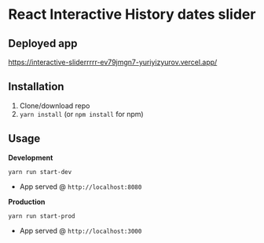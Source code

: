# React Interactive History dates slider
## Deployed app
https://interactive-sliderrrrr-ev79jmgn7-yuriyizyurov.vercel.app/
## Installation
1. Clone/download repo
2. `yarn install` (or `npm install` for npm)

## Usage
**Development**

`yarn run start-dev`

* App served @ `http://localhost:8080`

**Production**

`yarn run start-prod`

* App served @ `http://localhost:3000`


